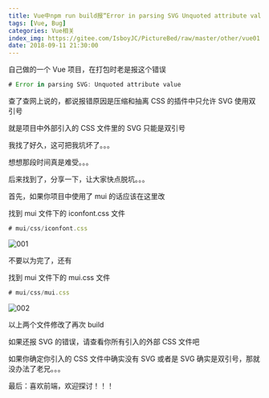 ```yaml
---
title: Vue中npm run build报“Error in parsing SVG Unquoted attribute value”
tags: [Vue, Bug]
categories: Vue相关
index_img: https://gitee.com/IsboyJC/PictureBed/raw/master/other/vue01.jpg
date: 2018-09-11 21:30:00
---
```



自己做的一个 Vue 项目，在打包时老是报这个错误

```js
# Error in parsing SVG: Unquoted attribute value
```

查了查网上说的，都说报错原因是压缩和抽离 CSS 的插件中只允许 SVG 使用双引号

就是项目中外部引入的 CSS 文件里的 SVG 只能是双引号

我找了好久，这可把我坑坏了。。。

想想那段时间真是难受。。。

后来找到了，分享一下，让大家快点脱坑。。。

首先，如果你项目中使用了 mui 的话应该在这里改

找到 mui 文件下的 iconfont.css 文件

```js
# mui/css/iconfont.css
```

![001](https://gitee.com/IsboyJC/PictureBed/raw/master/other/one.png)

不要以为完了，还有

找到 mui 文件下的 mui.css 文件

```js
# mui/css/mui.css
```

![002](https://gitee.com/IsboyJC/PictureBed/raw/master/other/two.png)

以上两个文件修改了再次 build

如果还报 SVG 的错误，请查看你所有引入的外部 CSS 文件吧

如果你确定你引入的 CSS 文件中确实没有 SVG 或者是 SVG 确实是双引号，那就没办法了老兄。。。

最后：喜欢前端，欢迎探讨！！！
